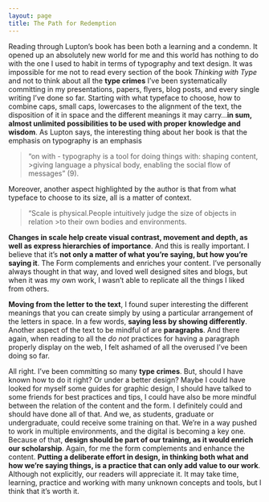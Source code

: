```yaml
---
layout: page
title: The Path for Redemption
---
```


Reading through Lupton’s book has been both a learning and a condemn. It opened up an absolutely new world for me and this world has nothing to do with the one I used to habit in terms of typography and text design. It was impossible for me not to read every section of the book *Thinking with Type* and not to think about all the **type crimes** I’ve been systematically committing in my presentations, papers, flyers, blog posts, and every single writing I’ve done so far. Starting with what typeface to choose, how to combine caps, small caps, lowercases to the alignment of the text, the disposition of it in space and the different meanings it may carry…**in sum, almost unlimited possibilities to be used with proper knowledge and wisdom**. As Lupton says, the interesting thing about her book is that the emphasis on typography is an emphasis

>“on with - typography is a tool for doing things with: shaping content, >giving language a physical body, enabling the social flow of messages” (9).

Moreover, another aspect highlighted by the author is that from what typeface to choose to its size, all is a matter of context.

>“Scale is physical.People intuitively judge the size of objects in relation >to their own bodies and environments.

**Changes in scale help create visual contrast, movement and depth, as well as express hierarchies of importance**. And this is really important. I believe that it’s **not only a matter of what you’re saying, but how you’re saying it**. The Form complements and enriches your content. I’ve personally always thought in that way, and loved well designed sites and blogs, but when it was my own work, I wasn’t able to replicate all the things I liked from others.

**Moving from the letter to the text**, I found super interesting the different meanings that you can create simply by using a particular arrangement of the letters in space. In a few words, **saying less by showing differently**.
Another aspect of the text to be mindful of are **paragraphs**. And there again, when reading to all the *do not* practices for having a paragraph properly display on the web, I felt ashamed of all the overused I’ve been doing so far.

All right. I’ve been committing so many **type crimes**. But, should I have known how to do it right? Or under a better design? Maybe I could have looked for myself some guides for graphic design, I should have talked to some friends for best practices and tips, I could have also be more mindful between the relation of the content and the form. I definitely could and should have done all of that. And we, as students, graduate or undergraduate, could receive some training on that. We’re in a way pushed to work in multiple environments, and the digital is becoming a key one. Because of that, **design should be part of our training, as it would enrich our scholarship**. Again, for me the form complements and enhance the content. **Putting a deliberate effort in design, in thinking both what and how we’re saying things, is a practice that can only add value to our work**. Although not explicitly, our readers will appreciate it. It may take time, learning, practice and working with many unknown concepts and tools, but I think that it’s worth it.
